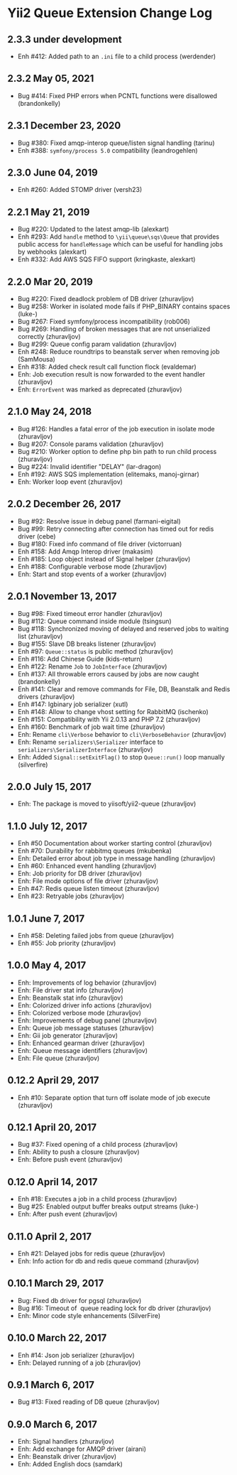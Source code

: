 Yii2 Queue Extension Change Log
===============================

2.3.3 under development
-----------------------

- Enh #412: Added path to an `.ini` file to a child process (werdender)


2.3.2 May 05, 2021
------------------

- Bug #414: Fixed PHP errors when PCNTL functions were disallowed (brandonkelly)


2.3.1 December 23, 2020
-----------------------

- Bug #380: Fixed amqp-interop queue/listen signal handling (tarinu)
- Enh #388: `symfony/process 5.0` compatibility (leandrogehlen)


2.3.0 June 04, 2019
-------------------

- Enh #260: Added STOMP driver (versh23)


2.2.1 May 21, 2019
------------------

- Bug #220: Updated to the latest amqp-lib (alexkart)
- Enh #293: Add `handle` method to `\yii\queue\sqs\Queue` that provides public access for `handleMessage` which can be
useful for handling jobs by webhooks (alexkart)
- Enh #332: Add AWS SQS FIFO support (kringkaste, alexkart)


2.2.0 Mar 20, 2019
------------------

- Bug #220: Fixed deadlock problem of DB driver (zhuravljov)
- Bug #258: Worker in isolated mode fails if PHP_BINARY contains spaces (luke-)
- Bug #267: Fixed symfony/process incompatibility (rob006)
- Bug #269: Handling of broken messages that are not unserialized correctly (zhuravljov)
- Bug #299: Queue config param validation (zhuravljov)
- Enh #248: Reduce roundtrips to beanstalk server when removing job (SamMousa)
- Enh #318: Added check result call function flock (evaldemar)
- Enh: Job execution result is now forwarded to the event handler (zhuravljov)
- Enh: `ErrorEvent` was marked as deprecated (zhuravljov)

2.1.0 May 24, 2018
------------------

- Bug #126: Handles a fatal error of the job execution in isolate mode (zhuravljov)
- Bug #207: Console params validation (zhuravljov)
- Bug #210: Worker option to define php bin path to run child process (zhuravljov)
- Bug #224: Invalid identifier "DELAY" (lar-dragon)
- Enh #192: AWS SQS implementation (elitemaks, manoj-girnar)
- Enh: Worker loop event (zhuravljov)

2.0.2 December 26, 2017
-----------------------

- Bug #92: Resolve issue in debug panel (farmani-eigital)
- Bug #99: Retry connecting after connection has timed out for redis driver (cebe)
- Bug #180: Fixed info command of file driver (victorruan)
- Enh #158: Add Amqp Interop driver (makasim)
- Enh #185: Loop object instead of Signal helper (zhuravljov)
- Enh #188: Configurable verbose mode (zhuravljov)
- Enh: Start and stop events of a worker (zhuravljov)

2.0.1 November 13, 2017
-----------------------

- Bug #98: Fixed timeout error handler (zhuravljov)
- Bug #112: Queue command inside module (tsingsun)
- Bug #118: Synchronized moving of delayed and reserved jobs to waiting list (zhuravljov)
- Bug #155: Slave DB breaks listener (zhuravljov)
- Enh #97: `Queue::status` is public method (zhuravljov)
- Enh #116: Add Chinese Guide (kids-return)
- Enh #122: Rename `Job` to `JobInterface` (zhuravljov)
- Enh #137: All throwable errors caused by jobs are now caught (brandonkelly)
- Enh #141: Clear and remove commands for File, DB, Beanstalk and Redis drivers (zhuravljov)
- Enh #147: Igbinary job serializer (xutl)
- Enh #148: Allow to change vhost setting for RabbitMQ (ischenko)
- Enh #151: Compatibility with Yii 2.0.13 and PHP 7.2 (zhuravljov)
- Enh #160: Benchmark of job wait time (zhuravljov)
- Enh: Rename `cli\Verbose` behavior to `cli\VerboseBehavior` (zhuravljov)
- Enh: Rename `serializers\Serializer` interface to `serializers\SerializerInterface` (zhuravljov)
- Enh: Added `Signal::setExitFlag()` to stop `Queue::run()` loop manually (silverfire)

2.0.0 July 15, 2017
-------------------

- Enh: The package is moved to yiisoft/yii2-queue (zhuravljov)

1.1.0 July 12, 2017
-------------------

- Enh #50 Documentation about worker starting control (zhuravljov)
- Enh #70: Durability for rabbitmq queues (mkubenka)
- Enh: Detailed error about job type in message handling (zhuravljov)
- Enh #60: Enhanced event handling (zhuravljov)
- Enh: Job priority for DB driver (zhuravljov)
- Enh: File mode options of file driver (zhuravljov)
- Enh #47: Redis queue listen timeout (zhuravljov)
- Enh #23: Retryable jobs (zhuravljov)

1.0.1 June 7, 2017
------------------

- Enh #58: Deleting failed jobs from queue (zhuravljov)
- Enh #55: Job priority (zhuravljov)

1.0.0 May 4, 2017
-----------------

- Enh: Improvements of log behavior (zhuravljov)
- Enh: File driver stat info (zhuravljov)
- Enh: Beanstalk stat info (zhuravljov)
- Enh: Colorized driver info actions (zhuravljov)
- Enh: Colorized verbose mode (zhuravljov)
- Enh: Improvements of debug panel (zhuravljov)
- Enh: Queue job message statuses (zhuravljov)
- Enh: Gii job generator (zhuravljov)
- Enh: Enhanced gearman driver (zhuravljov)
- Enh: Queue message identifiers (zhuravljov)
- Enh: File queue (zhuravljov)

0.12.2 April 29, 2017
---------------------

- Enh #10: Separate option that turn off isolate mode of job execute (zhuravljov)

0.12.1 April 20, 2017
---------------------

- Bug #37: Fixed opening of a child process (zhuravljov)
- Enh: Ability to push a closure (zhuravljov)
- Enh: Before push event (zhuravljov)

0.12.0 April 14, 2017
---------------------

- Enh #18: Executes a job in a child process (zhuravljov)
- Bug #25: Enabled output buffer breaks output streams (luke-)
- Enh: After push event (zhuravljov)

0.11.0 April 2, 2017
--------------------

- Enh #21: Delayed jobs for redis queue (zhuravljov)
- Enh: Info action for db and redis queue command (zhuravljov)

0.10.1 March 29, 2017
---------------------

- Bug: Fixed db driver for pgsql (zhuravljov)
- Bug #16: Timeout of  queue reading lock for db driver (zhuravljov)
- Enh: Minor code style enhancements (SilverFire)

0.10.0 March 22, 2017
---------------------

- Enh #14: Json job serializer (zhuravljov)
- Enh: Delayed running of a job (zhuravljov)

0.9.1 March 6, 2017
-------------------

- Bug #13: Fixed reading of DB queue (zhuravljov)

0.9.0 March 6, 2017
-------------------

- Enh: Signal handlers (zhuravljov)
- Enh: Add exchange for AMQP driver (airani)
- Enh: Beanstalk driver (zhuravljov)
- Enh: Added English docs (samdark)

